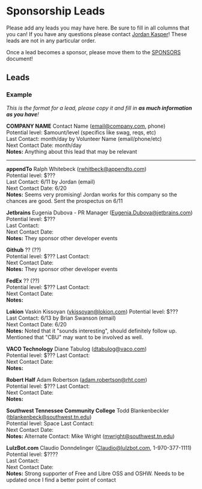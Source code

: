 Sponsorship Leads
====

Please add any leads you may have here. Be sure to fill in all columns that you can! If you have any questions please contact [Jordan Kasper](http://twitter.com/jakerella)! These leads are not in any particular order.

Once a lead becomes a sponsor, please move them to the [SPONSORS](https://github.com/HackMemphis/HM-Planning/blob/master/sponsorships/sponsors.md) document!

## Leads

### Example

_This is the format for a lead, please copy it and fill in __as much information as you have__!_
    
__COMPANY NAME__ Contact Name (email@company.com, phone)  
Potential level: $amount/level (specifics like swag, reqs, etc)  
Last Contact: month/day by Volunteer Name (email/phone/etc)  
Next Contact Date: month/day  
__Notes:__ Anything about this lead that may be relevant

---

__appendTo__ Ralph Whitebeck (rwhitbeck@appendto.com)  
Potential level: $???  
Last Contact: 6/11 by Jordan (email)  
Next Contact Date: 6/20  
__Notes:__ Seems very promising! Jordan works for this company so the chances are good. Sent the prospectus on 6/11

__Jetbrains__ Eugenia Dubova - PR Manager (Eugenia.Dubova@jetbrains.com)  
Potential level: $???  
Last Contact:  
Next Contact Date:  
__Notes:__ They sponsor other developer events

__Github__ ?? (??)    
Potential level: $???
Last Contact:  
Next Contact Date:  
__Notes:__ They sponsor other developer events

__FedEx__ ?? (??)    
Potential level: $???
Last Contact:  
Next Contact Date:  
__Notes:__ 

__Lokion__ Vaskin Kissoyan (vkissoyan@lokion.com)
Potential level: $???  
Last Contact: 6/13 by Brian Swanson (email)  
Next Contact Date:  6/20  
__Notes:__  Noted that it "sounds interesting", should definitely follow up. Mentioned that "CBU" may want to be involved as well.

__VACO Technology__ Diane Tabulog (dtabulog@vaco.com)    
Potential level: $???
Last Contact:  
Next Contact Date:  
__Notes:__ 

__Robert Half__ Adam Robertson (adam.robertson@rht.com)    
Potential level: $???
Last Contact:  
Next Contact Date:  
__Notes:__ 

__Southwest Tennessee Community College__ Todd Blankenbeckler (tblankenbeck@southwest.tn.edu)    
Potential level: Space
Last Contact:  
Next Contact Date:  
__Notes:__  Alternate Contact: Mike Wright (mwright@southwest.tn.edu) 

__LulzBot.com__ Claudio Donndelinger (Claudio@lulzbot.com, 1-970-377-1111)  
Potential level: $????   
Last Contact:   
Next Contact Date:   
__Notes:__ Strong supporter of Free and Libre OSS and OSHW. Needs to be updated once I find a better point of contact
 
